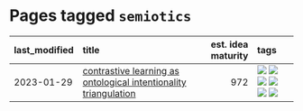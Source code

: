 # Pages tagged `semiotics`

|last_modified|title|est. idea maturity|tags
|:---|:---|---:|:---|
|2023-01-29|[contrastive learning as ontological intentionality triangulation](../contrastive_learning_as_ontological_intentionality_triangulation.md)|972|[![](https://img.shields.io/badge/tag-meta-32d44f)](../tags/meta.md) [![](https://img.shields.io/badge/tag-philosophy-50c04b)](../tags/philosophy.md) [![](https://img.shields.io/badge/tag-semiotics-4072a1)](../tags/semiotics.md) [![](https://img.shields.io/badge/tag-synesthesia-7c795e)](../tags/synesthesia.md) [![](https://img.shields.io/badge/tag-theory-95bed6)](../tags/theory.md) [![](https://img.shields.io/badge/tag-wip-c4fb38)](../tags/wip.md)|